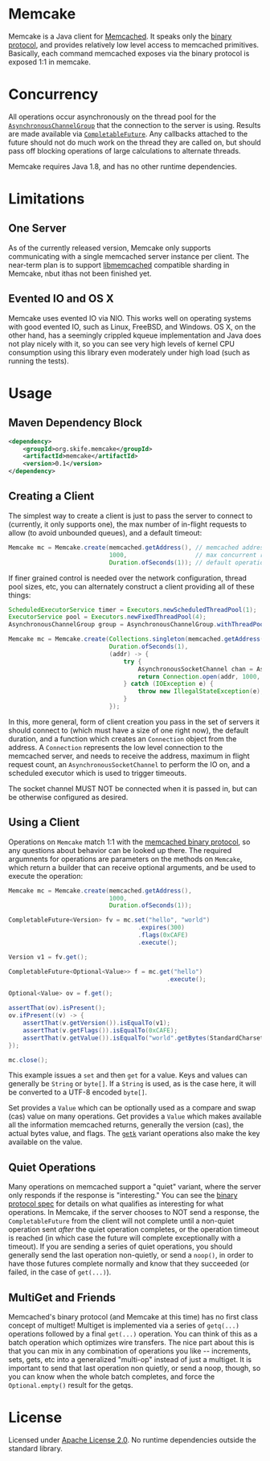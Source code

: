 # Memcake

Memcake is a Java client for [Memcached](https://memcached.org/). It speaks only the [binary protocol](https://github.com/memcached/memcached/wiki/BinaryProtocolRevamped), and provides relatively low level access to memcached primitives. Basically, each command memcached exposes via the binary protocol is exposed 1:1 in memcake.

# Concurrency

All operations occur asynchronously on the thread pool for the [`AsynchronousChannelGroup`](https://docs.oracle.com/javase/8/docs/api/java/nio/channels/AsynchronousChannelGroup.html) that the connection to the server is using. Results are made available via [`CompletableFuture`](https://docs.oracle.com/javase/8/docs/api/java/util/concurrent/CompletableFuture.html). Any callbacks attached to the future should not do much work on the thread they are called on, but should pass off blocking operations of large calculations to alternate threads.

Memcake requires Java 1.8, and has no other runtime dependencies.

# Limitations

## One Server

As of the currently released version, Memcake only supports communicating with a single memcached server instance per client. The near-term plan is to support [libmemcached](http://libmemcached.org/libMemcached.html) compatible sharding in Memcake, nbut ithas not been finished yet.

## Evented IO and OS X

Memcake uses evented IO via NIO. This works well on operating systems with good evented IO, such as Linux, FreeBSD, and Windows. OS X, on the other hand, has a seemingly crippled kqueue implementation and Java does not play nicely with it, so you can see very high levels of kernel CPU consumption using this library even moderately under high load (such as running the tests).

# Usage

## Maven Dependency Block

```xml
<dependency>
    <groupId>org.skife.memcake</groupId>
    <artifactId>memcake</artifactId>
    <version>0.1</version>
</dependency>
```

## Creating a Client

The simplest way to create a client is just to pass the server to connect to (currently, it only supports one), the max number of in-flight requests to allow (to avoid unbounded queues), and a default timeout:

```java
Memcake mc = Memcake.create(memcached.getAddress(), // memcached address
                            1000,                   // max concurrent requests
                            Duration.ofSeconds(1)); // default operation timeout
```

If finer grained control is needed over the network configuration, thread pool sizes, etc, you can alternately construct a client providing all of these things:

```java
ScheduledExecutorService timer = Executors.newScheduledThreadPool(1);
ExecutorService pool = Executors.newFixedThreadPool(4);
AsynchronousChannelGroup group = AsynchronousChannelGroup.withThreadPool(pool);

Memcake mc = Memcake.create(Collections.singleton(memcached.getAddress()),
                            Duration.ofSeconds(1),
                            (addr) -> {
                                try {
                                    AsynchronousSocketChannel chan = AsynchronousSocketChannel.open(group);
                                    return Connection.open(addr, 1000, chan, timer);
                                } catch (IOException e) {
                                    throw new IllegalStateException(e);
                                }
                            });
```

In this, more general, form of client creation you pass in the set of servers it should connect to (which must have a size of one right now), the default duration, and a function which creates an `Connection` object from the address. A `Connection` represents the low level connection to the memcached server, and needs to receive the address, maximum in flight request count, an `AsynchronousSocketChannel` to perform the IO on, and a scheduled executor which is used to trigger timeouts.

The socket channel MUST NOT be connected when it is passed in, but can be otherwise configured as desired.

## Using a Client

Operations on `Memcake` match 1:1 with the [memcached binary protocol](https://github.com/memcached/memcached/wiki/BinaryProtocolRevamped), so any questions about behavior can be looked up there. The required argumnents for operations are parameters on the methods on `Memcake`, which return a builder that can receive optional arguments, and be used to execute the operation:

```java
Memcake mc = Memcake.create(memcached.getAddress(),
                            1000,
                            Duration.ofSeconds(1));

CompletableFuture<Version> fv = mc.set("hello", "world")
                                    .expires(300)
                                    .flags(0xCAFE)
                                    .execute();

Version v1 = fv.get();

CompletableFuture<Optional<Value>> f = mc.get("hello")
                                            .execute();

Optional<Value> ov = f.get();

assertThat(ov).isPresent();
ov.ifPresent((v) -> {
    assertThat(v.getVersion()).isEqualTo(v1);
    assertThat(v.getFlags()).isEqualTo(0xCAFE);
    assertThat(v.getValue()).isEqualTo("world".getBytes(StandardCharsets.UTF_8));
});

mc.close();
```

This example issues a `set` and then `get` for a value. Keys and values can generally be `String` or `byte[]`. If a `String` is used, as is the case here, it will be converted to a UTF-8 encoded `byte[]`.

Set provides a `Value` which can be optionally used as a compare and swap (cas) value on many operations. Get provides a `Value` which makes available all the information memcached returns, generally the version (cas), the actual bytes value, and flags. The [`getk`](https://github.com/memcached/memcached/wiki/BinaryProtocolRevamped#get-get-quietly-get-key-get-key-quietly) variant operations also make the key available on the value.

## Quiet Operations

Many operations on memcached support a "quiet" variant, where the server only responds if the response is "interesting." You can see the [binary protocol spec](https://github.com/memcached/memcached/wiki/BinaryProtocolRevamped) for details on what qualifies as interesting for what operations. In Memcake, if the server chooses to NOT send a response, the `CompletableFuture` from the client will not complete until a non-quiet operation sent *after* the quiet operation completes, or the operation timeout is reached (in which case the future will complete exceptionally with a timeout). If you are sending a series of quiet operations, you should generally send the last operation non-quietly, or send a `noop()`, in order to have those futures complete normally and know that they succeeded (or failed, in the case of `get(...)`).

## MultiGet and Friends

Memcached's binary protocol (and Memcake at this time) has no first class concept of multiget! Multiget is implemented via a series of `getq(...)` operations followed by a final `get(...)` operation. You can think of this as a batch operation which optimizes wire transfers. The nice part about this is that you can mix in any combination of operations you like -- increments, sets, gets, etc into a generalized "multi-op" instead of just a multiget. It is important to send that last operation non quietly, or send a noop, though, so you can know when the whole batch completes, and force the `Optional.empty()` result for the getqs.

# License

Licensed under [Apache License 2.0](https://github.com/brianm/memcake/blob/master/LICENSE). No runtime dependencies outside the standard library. 